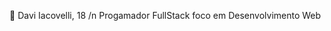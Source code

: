 👀 Davi Iacovelli, 18 /n
Progamador FullStack foco em Desenvolvimento Web

<!---
Davgames11/Davgames11 is a ✨ special ✨ repository because its `README.md` (this file) appears on your GitHub profile.
You can click the Preview link to take a look at your changes.
--->
